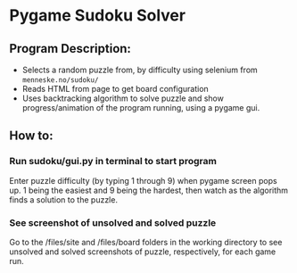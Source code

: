 # Pygame Sudoku Solver

 ## Program Description:

- Selects a random puzzle from, by difficulty using selenium from `menneske.no/sudoku/`
- Reads HTML from page to get board configuration
- Uses backtracking algorithm to solve puzzle and show progress/animation of the
program running, using a pygame gui.

## How to: 
### Run sudoku/gui.py in terminal to start program

Enter puzzle difficulty (by typing 1 through 9) when pygame screen pops up. 1 being the easiest and 9 being the hardest, then watch as the algorithm finds a solution to the puzzle.

### See screenshot of unsolved and solved puzzle
Go to the /files/site and /files/board folders in the working directory to see unsolved and solved screenshots of puzzle, respectively, for each game run. 